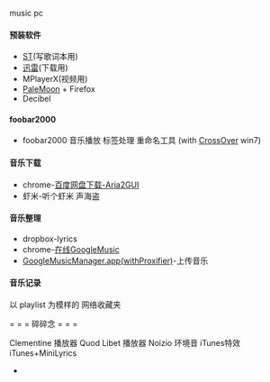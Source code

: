 
music pc

#### 预装软件
- [ST](https://github.com/7900ms/00nottheater_deserted/tree/master/Usage_Manual/ST)(写歌词本用)
- [迅雷](https://github.com/7900ms/00nottheater_deserted/tree/master/Installation_Manual/Thunder)(下载用)
- MPlayerX(视频用)
- [PaleMoon](https://github.com/7900ms/00nottheater_deserted/tree/master/Usage_Manual/PaleMoon) + Firefox
- Decibel

#### foobar2000
- foobar2000
音乐播放 标签处理 重命名工具 (with [CrossOver](https://github.com/7900ms/00nottheater_deserted/tree/master/Usage_Manual/CrossOver) win7)

#### 音乐下载
- chrome-[百度网盘下载-Aria2GUI](https://github.com/7900ms/00nottheater_deserted/tree/master/Usage_Manual/baiduWangpan)
- 虾米-听个虾米 声海盗

#### 音乐整理
- dropbox-lyrics
- chrome-[在线GoogleMusic](https://github.com/7900ms/00nottheater_deserted/blob/master/Usage_Manual/GoogleMusicOnChrome.md)
- [GoogleMusicManager.app(withProxifier)](https://github.com/7900ms/00nottheater_deserted/tree/master/Installation_Manual/GoogleMusicManager-withProxifier)-上传音乐





#### 音乐记录
以 playlist 为模样的 网络收藏夹

= = = 碎碎念 = = =

Clementine 播放器
Quod Libet 播放器
Noizio 环境音
iTunes特效
iTunes+MiniLyrics

-
